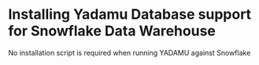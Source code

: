 # Installing Yadamu Database support for Snowflake Data Warehouse

No installation script is required when running YADAMU against Snowflake